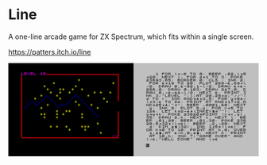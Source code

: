 # Line
A one-line arcade game for ZX Spectrum, which fits within a single screen.

https://patters.itch.io/line

[![Game](images/line.png "Game")](https://patters.itch.io/line)
